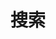 ---
title: 搜索
slug: search
layout: search
outputs:
    - html
    - json
menu:
    main:
        weight: -60
        pre: search
---